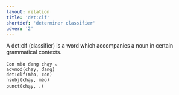 ```yaml
---
layout: relation
title: 'det:clf'
shortdef: 'determiner classifier'
udver: '2'
---
```


A det:clf (classifier) is a word which accompanies a noun in certain grammatical contexts.

~~~ sdparse
Con mèo đang chạy 。
advmod(chạy, đang)
det:clf(mèo, con)
nsubj(chạy, mèo)
punct(chạy, 。)
~~~

<!-- Interlanguage links updated So kvě 14 19:02:54 CEST 2022 -->
